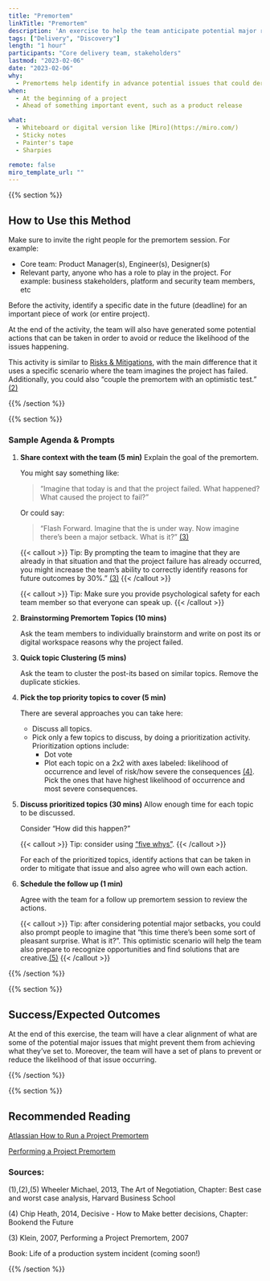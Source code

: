 ```yaml
---
title: "Premortem"
linkTitle: "Premortem"
description: 'An exercise to help the team anticipate potential major reasons for project failure. The premortem can be seen as "a powerful protection against wishful thinking"'
tags: ["Delivery", "Discovery"]
length: "1 hour"
participants: "Core delivery team, stakeholders"
lastmod: "2023-02-06"
date: "2023-02-06"
why:
  - Premortems help identify in advance potential issues that could derail the project.
when:
  - At the beginning of a project
  - Ahead of something important event, such as a product release

what:
  - Whiteboard or digital version like [Miro](https://miro.com/)
  - Sticky notes
  - Painter's tape
  - Sharpies

remote: false
miro_template_url: ""
---
```


{{% section %}}

## How to Use this Method

Make sure to invite the right people for the premortem session. For example:

- Core team: Product Manager(s), Engineer(s), Designer(s)
- Relevant party, anyone who has a role to play in the project. For example: business stakeholders, platform and security team members, etc

Before the activity, identify a specific date in the future (deadline) for an important piece of work (or entire project).

At the end of the activity, the team will also have generated some potential actions that can be taken in order to avoid or reduce the likelihood of the issues happening.

This activity is similar to [Risks & Mitigations](/practices/risks-and-mitigations), with the main difference that it uses a specific scenario where the team imagines the project has failed. Additionally, you could also “couple the premortem with an optimistic test.” [\(2\)](#sources)

{{% /section %}}

{{% section %}}

### Sample Agenda & Prompts

1. **Share context with the team (5 min)**
   Explain the goal of the premortem.

   You might say something like:

   > “Imagine that today is <the day of the important event> and that the project failed. What happened? What caused the project to fail?”

   Or could say:

   > “Flash Forward. Imagine that the <project> is under way. Now imagine there’s been a major setback. What is it?” [\(3\)](#sources)

   {{< callout >}}
   Tip: By prompting the team to imagine that they are already in that situation and that the project failure has already occurred, you might increase the team’s ability to correctly identify reasons for future outcomes by 30%.” [\(3\)](#sources)
   {{< /callout >}}

   {{< callout >}}
   Tip: Make sure you provide psychological safety for each team member so that everyone can speak up.
   {{< /callout >}}

1. **Brainstorming Premortem Topics (10 mins)**

   Ask the team members to individually brainstorm and write on post its or digital workspace reasons why the project failed.

1. **Quick topic Clustering (5 mins)**

   Ask the team to cluster the post-its based on similar topics. Remove the duplicate stickies.

1. **Pick the top priority topics to cover (5 min)**

   There are several approaches you can take here:

   - Discuss all topics.
   - Pick only a few topics to discuss, by doing a prioritization activity. Prioritization options include:
     - Dot vote
     - Plot each topic on a 2x2 with axes labeled: likelihood of occurrence and level of risk/how severe the consequences [\(4\)](#sources). Pick the ones that have highest likelihood of occurrence and most severe consequences.

1. **Discuss prioritized topics (30 mins)**
   Allow enough time for each topic to be discussed.

   Consider “How did this happen?”

   {{< callout >}}
   Tip: consider using [“five whys”](https://en.wikipedia.org/wiki/Five_whys).
   {{< /callout >}}

   For each of the prioritized topics, identify actions that can be taken in order to mitigate that issue and also agree who will own each action.

1. **Schedule the follow up (1 min)**

   Agree with the team for a follow up premortem session to review the actions.

   {{< callout >}}
   Tip: after considering potential major setbacks, you could also prompt people to imagine that “this time there’s been some sort of pleasant surprise. What is it?”. This optimistic scenario will help the team also prepare to recognize opportunities and find solutions that are creative.[\(5\)](#sources)
   {{< /callout >}}

{{% /section %}}

{{% section %}}

## Success/Expected Outcomes

At the end of this exercise, the team will have a clear alignment of what are some of the potential major issues that might prevent them from achieving what they’ve set to. Moreover, the team will have a set of plans to prevent or reduce the likelihood of that issue occurring.

{{% /section %}}

{{% section %}}

## Recommended Reading

[Atlassian How to Run a Project Premortem](https://www.atlassian.com/team-playbook/plays/pre-mortem)

[Performing a Project Premortem](https://hbr.org/2007/09/performing-a-project-premortem)

### <a id="sources"></a> Sources:

(1),(2),(5) Wheeler Michael, 2013, The Art of Negotiation, Chapter: Best case and worst case analysis, Harvard Business School

(4) Chip Heath, 2014, Decisive - How to Make better decisions, Chapter: Bookend the Future

(3) Klein, 2007, Performing a Project Premortem, 2007

Book: Life of a production system incident (coming soon!)

{{% /section %}}
